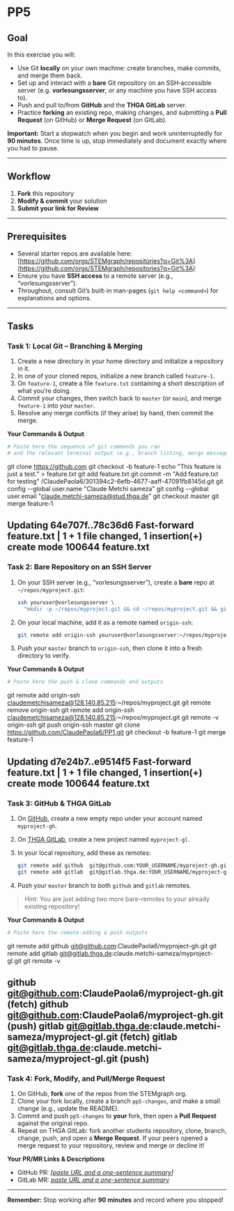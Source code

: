 # PP5

## Goal

In this exercise you will:

* Use Git **locally** on your own machine: create branches, make commits, and merge them back.
* Set up and interact with a **bare** Git repository on an SSH‐accessible server (e.g. **vorlesungsserver**, or any machine you have SSH access to).
* Push and pull to/from **GitHub** and the **THGA GitLab** server.
* Practice **forking** an existing repo, making changes, and submitting a **Pull Request** (on GitHub) or **Merge Request** (on GitLab).

**Important:** Start a stopwatch when you begin and work uninterruptedly for **90 minutes**. Once time is up, stop immediately and document exactly where you had to pause.

---

## Workflow

1. **Fork** this repository
2. **Modify & commit** your solution
3. **Submit your link for Review**

---

## Prerequisites

* Several starter repos are available here:
  [https://github.com/orgs/STEMgraph/repositories?q=Git%3A](https://github.com/orgs/STEMgraph/repositories?q=Git%3A)
* Ensure you have **SSH access** to a remote server (e.g., “vorlesungsserver”).
* Throughout, consult Git’s built-in man-pages (`git help <command>`) for explanations and options.

---

## Tasks

### Task 1: Local Git – Branching & Merging

1. Create a new directory in your home directory and initialize a repository in it. 
2. In one of your cloned repos, initialize a new branch called `feature-1`.
3. On `feature-1`, create a file `feature.txt` containing a short description of what you’re doing.
4. Commit your changes, then switch back to `master` (or `main`), and merge `feature-1` into your `master`.
5. Resolve any merge conflicts (if they arise) by hand, then commit the merge. 

**Your Commands & Output**

```bash
# Paste here the sequence of git commands you ran
# and the relevant terminal output (e.g., branch listing, merge messages)
```
 git clone https://github.com
  git checkout -b feature-1
   echo "This feature is just a test." > feature.txt
   git add feature.txt
    git commit -m "Add feature.txt for testing"
/ClaudePaola6/301394c2-6efb-4677-aaff-47091fb8145d.git
git config --global user.name "Claude Metchi sameza"
git config --global user.email "claude.metchi-sameza@stud.thga.de"
 git checkout master
  git merge feature-1

  Updating 64e707f..78c36d6
Fast-forward
 feature.txt | 1 +
 1 file changed, 1 insertion(+)
 create mode 100644 feature.txt
---

### Task 2: Bare Repository on an SSH Server

1. On your SSH server (e.g., “vorlesungsserver”), create a **bare** repo at `~/repos/myproject.git`:

   ```bash
   ssh youruser@vorlesungsserver \
     "mkdir -p ~/repos/myproject.git && cd ~/repos/myproject.git && git init --bare"
   ```
2. On your local machine, add it as a remote named `origin-ssh`:

   ```bash
   git remote add origin-ssh youruser@vorlesungsserver:~/repos/myproject.git
   ```
3. Push your `master` branch to `origin-ssh`, then clone it into a fresh directory to verify.

**Your Commands & Output**

```bash
# Paste here the push & clone commands and outputs
```
git remote add origin-ssh claudemetchisameza@128.140.85.215:~/repos/myproject.git
 git remote remove origin-ssh
 git remote add origin-ssh claudemetchisameza@128.140.85.215:~/repos/myproject.git
  git remote -v
origin-ssh 
git push origin-ssh master
 git clone https://github.com/ClaudePaola6/PP1.git
 git checkout -b feature-1
 git merge feature-1

 Updating d7e24b7..e9514f5
Fast-forward
 feature.txt | 1 +
 1 file changed, 1 insertion(+)
 create mode 100644 feature.txt
---

### Task 3: GitHub & THGA GitLab

1. On [GitHub](github.com), create a new empty repo under your account named `myproject-gh`.
2. On [THGA GitLab](gitlab.thga.de), create a new project named `myproject-gl`.
3. In your local repository, add these as remotes:

   ```bash
   git remote add github  git@github.com:YOUR_USERNAME/myproject-gh.git
   git remote add gitlab  git@gitlab.thga.de:YOUR_USERNAME/myproject-gl.git
   ```
4. Push your `master` branch to both `github` and `gitlab` remotes.

> Hint: You are just adding two more bare-remotes to your already existing repository!

**Your Commands & Output**

```bash
# Paste here the remote‐adding & push outputs
```
git remote add github  git@github.com:ClaudePaola6/myproject-gh.git
 git remote add gitlab  git@gitlab.thga.de:claude.metchi-sameza/myproject-gl.git
  git remote -v

  github  git@github.com:ClaudePaola6/myproject-gh.git (fetch)
github  git@github.com:ClaudePaola6/myproject-gh.git (push)
gitlab  git@gitlab.thga.de:claude.metchi-sameza/myproject-gl.git (fetch)
gitlab  git@gitlab.thga.de:claude.metchi-sameza/myproject-gl.git (push)
---

### Task 4: Fork, Modify, and Pull/Merge Request

1. On GitHub, **fork** one of the repos from the STEMgraph org.
2. Clone your fork locally, create a branch `pp5-changes`, and make a small change (e.g., update the README).
3. Commit and push `pp5-changes` to **your** fork, then open a **Pull Request** against the original repo.
4. Repeat on THGA GitLab: fork another students repository, clone, branch, change, push, and open a **Merge Request**. If your peers opened a merge request to your repository, review and merge or decline it!

**Your PR/MR Links & Descriptions**

* GitHub PR: *[[paste URL and a one-sentence summary](https://github.com/ClaudePaola6/301394c2-6efb-4677-aaff-47091fb8145d)]*
* GitLab MR: *[paste URL and a one-sentence summary](https://gitlab.thga.de/claude.metchi-sameza/ausarbeit)*

---

**Remember:** Stop working after **90 minutes** and record where you stopped!
